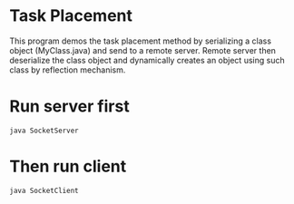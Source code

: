 # Task Placement
This program demos the task placement method by serializing a class object (MyClass.java) and send to a remote server. Remote server then deserialize the class object and dynamically creates an object using such class by reflection mechanism.

# Run server first
`java SocketServer`

# Then run client
`java SocketClient`
